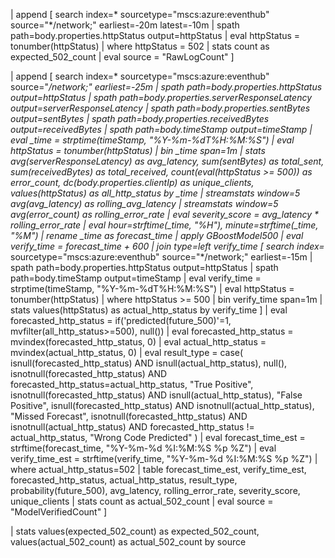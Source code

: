 | append [
    search index=* sourcetype="mscs:azure:eventhub" source="*/network;" earliest=-20m latest=-10m
    | spath path=body.properties.httpStatus output=httpStatus
    | eval httpStatus = tonumber(httpStatus)
    | where httpStatus = 502
    | stats count as expected_502_count
    | eval source = "RawLogCount"
]

| append [
    search index=* sourcetype="mscs:azure:eventhub" source="*/network;" earliest=-25m
    | spath path=body.properties.httpStatus output=httpStatus
    | spath path=body.properties.serverResponseLatency output=serverResponseLatency
    | spath path=body.properties.sentBytes output=sentBytes
    | spath path=body.properties.receivedBytes output=receivedBytes
    | spath path=body.timeStamp output=timeStamp
    | eval _time = strptime(timeStamp, "%Y-%m-%dT%H:%M:%S")
    | eval httpStatus = tonumber(httpStatus)
    | bin _time span=1m
    | stats 
        avg(serverResponseLatency) as avg_latency,
        sum(sentBytes) as total_sent,
        sum(receivedBytes) as total_received,
        count(eval(httpStatus >= 500)) as error_count,
        dc(body.properties.clientIp) as unique_clients,
        values(httpStatus) as all_http_status
      by _time
    | streamstats window=5 avg(avg_latency) as rolling_avg_latency
    | streamstats window=5 avg(error_count) as rolling_error_rate
    | eval severity_score = avg_latency * rolling_error_rate
    | eval hour=strftime(_time, "%H"), minute=strftime(_time, "%M")
    | rename _time as forecast_time
    | apply GBoostModel500
    | eval verify_time = forecast_time + 600
    | join type=left verify_time 
        [ search index=* sourcetype="mscs:azure:eventhub" source="*/network;" earliest=-15m
          | spath path=body.properties.httpStatus output=httpStatus
          | spath path=body.timeStamp output=timeStamp
          | eval verify_time = strptime(timeStamp, "%Y-%m-%dT%H:%M:%S")
          | eval httpStatus = tonumber(httpStatus)
          | where httpStatus >= 500
          | bin verify_time span=1m
          | stats values(httpStatus) as actual_http_status by verify_time
        ]
    | eval forecasted_http_status = if('predicted(future_500)'=1, mvfilter(all_http_status>=500), null())
    | eval forecasted_http_status = mvindex(forecasted_http_status, 0)
    | eval actual_http_status = mvindex(actual_http_status, 0)
    | eval result_type = case(
        isnull(forecasted_http_status) AND isnull(actual_http_status), null(),
        isnotnull(forecasted_http_status) AND forecasted_http_status=actual_http_status, "True Positive",
        isnotnull(forecasted_http_status) AND isnull(actual_http_status), "False Positive",
        isnull(forecasted_http_status) AND isnotnull(actual_http_status), "Missed Forecast",
        isnotnull(forecasted_http_status) AND isnotnull(actual_http_status) AND forecasted_http_status != actual_http_status, "Wrong Code Predicted"
    )
    | eval forecast_time_est = strftime(forecast_time, "%Y-%m-%d %I:%M:%S %p %Z")
    | eval verify_time_est   = strftime(verify_time, "%Y-%m-%d %I:%M:%S %p %Z")
    | where actual_http_status=502
    | table forecast_time_est, verify_time_est, forecasted_http_status, actual_http_status, result_type, probability(future_500), avg_latency, rolling_error_rate, severity_score, unique_clients
    | stats count as actual_502_count
    | eval source = "ModelVerifiedCount"
]

| stats values(expected_502_count) as expected_502_count, values(actual_502_count) as actual_502_count by source